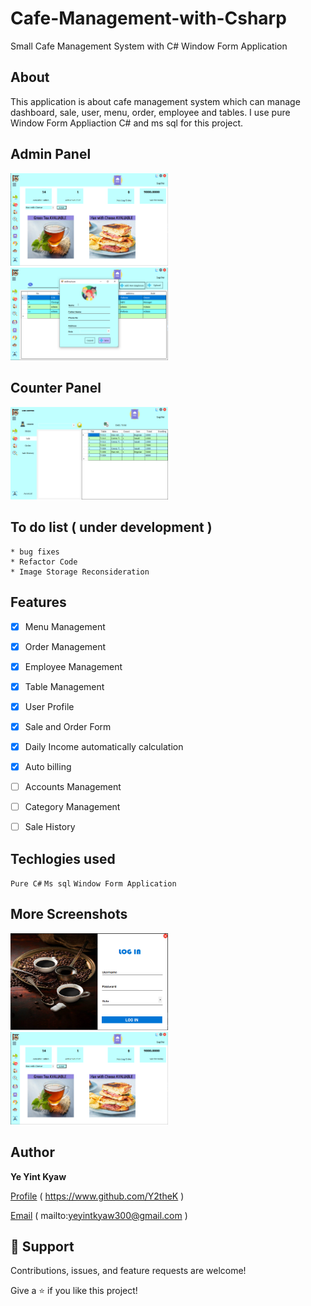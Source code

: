 # Cafe-Management-with-Csharp
Small Cafe Management System with C# Window Form Application

## About
This application is about cafe management system which can manage dashboard, sale, user, menu, order, employee and tables.
I use pure Window Form Appliaction C# and ms sql for this project.

## Admin Panel
<img src="https://github.com/Y2theK/Cafe-Management-with-Csharp/blob/main/demo%20images/home.PNG" width=50% height=50% alt= "Admin Home Page">
<img src="https://github.com/Y2theK/Cafe-Management-with-Csharp/blob/main/demo%20images/addEmployee.PNG" width=50% height=50% alt= "Adding Employee Page">

   
    
## Counter Panel
<img src="https://github.com/Y2theK/Cafe-Management-with-Csharp/blob/main/demo%20images/counterPanel.PNG" width=50% height=50% alt= "Counter Order Page">
   

## To do list ( under development )
    * bug fixes
    * Refactor Code
    * Image Storage Reconsideration


## Features
- [x] Menu Management
- [x] Order Management
- [x] Employee Management
- [x] Table Management
- [x] User Profile
- [x] Sale and Order Form
- [x] Daily Income automatically calculation
- [x] Auto billing
- [ ] Accounts Management
- [ ] Category Management
- [ ] Sale History


## Techlogies used
`Pure C#` `Ms sql` `Window Form Application `

## More Screenshots
<img src="https://github.com/Y2theK/Cafe-Management-with-Csharp/blob/main/demo%20images/login.PNG" width=50% height=50% alt= "Login Page">
<img src="https://github.com/Y2theK/Cafe-Management-with-Csharp/blob/main/demo%20images/home.PNG" width=50% height=50% alt= "Menu Page">

## Author
**Ye Yint Kyaw**

[Profile](https://www.github.com/Y2theK) ( https://www.github.com/Y2theK )

[Email](mailto:yeyintkyaw300@gmail.com?subject=Hi "Hi!") ( mailto:yeyintkyaw300@gmail.com )

## 🤝 Support

Contributions, issues, and feature requests are welcome!

Give a ⭐️ if you like this project!

